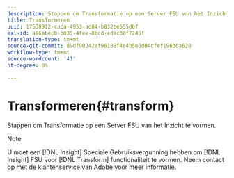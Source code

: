 ```yaml
---
description: Stappen om Transformatie op een Server FSU van het Inzicht te vormen.
title: Transformeren
uuid: 17538912-caca-4953-ad84-b832be555dbf
exl-id: a96abecb-b035-4fee-8bcd-edac38f7245f
translation-type: tm+mt
source-git-commit: d9df90242ef96188f4e4b5e6d04cfef196b0a628
workflow-type: tm+mt
source-wordcount: '41'
ht-degree: 0%

---
```


# Transformeren{#transform}

Stappen om Transformatie op een Server FSU van het Inzicht te vormen.

>[!NOTE]
>
>U moet een [!DNL Insight] Speciale Gebruiksvergunning hebben om [!DNL Insight] FSU voor [!DNL Transform] functionaliteit te vormen. Neem contact op met de klantenservice van Adobe voor meer informatie.
